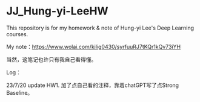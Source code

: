 # JJ_Hung-yi-LeeHW
This repository is for my homework & note of Hung-yi Lee's Deep Learning courses.

My note：https://www.wolai.com/kilig0430/syrfuuRJ7tKQr1kQv73iYH

当然，这笔记也许只有我自己看得懂。

Log：

23/7/20 update HW1. 加了点自己看的注释，靠着chatGPT写了点Strong Baseline。
